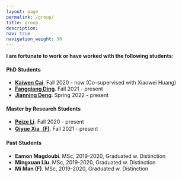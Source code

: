 ```yaml
---
layout: page
permalink: /group/
title: group
description: 
nav: true
navigation_weight: 50
---
```


**I am fortunate to work or have worked with the following students:** 

<section>
  <h4>PhD Students</h4>
  <ul>
        <li>
            <a href="https://christopherlu.github.io/"  target="_blank"><strong>Kaiwen Cai</strong></a>. Fall 2020 - now (Co-supervised with Xiaowei Huang)
        </li>
        <li>
            <a href="https://toytiny.github.io/"  target="_blank"><strong>Fangqiang Ding</strong></a>. Fall 2021 - present
        </li>
        <li>
            <a href="https://toytiny.github.io/"  target="_blank"><strong>Jianning Deng</strong></a>. Spring 2022 - present
        </li>
  </ul>
</section>

<section>
  <h4> Master by Research Students</h4>
  <ul>
        <li>
            <a href="https://christopherlu.github.io/"  target="_blank"><strong>Peize Li</strong></a>. Fall 2020 - present
        </li>
        <li>
            <a href="https://christopherlu.github.io/"  target="_blank"><strong>Qiyue Xia（F)</strong></a>. Fall 2021 - present
        </li>
  </ul>
</section>

<section>
  <h4>Past Students</h4>
  <ul>
        <li>
            <strong>Eamon Magdoubi</strong>. MSc, 2019-2020, Graduated w. Distinction
        </li>
        <li>
            <strong>Mingxuan Liu</strong>. MSc, 2019-2020, Graduated w. Distinction 
        </li>
        <li>
            <strong>Mi Man (F)</strong>. MSc, 2019-2020, Graduated w. Distinction 
        </li>
  </ul>
</section>